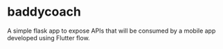 # baddycoach
A simple flask app to expose APIs that will be consumed by a mobile app developed using Flutter flow.
